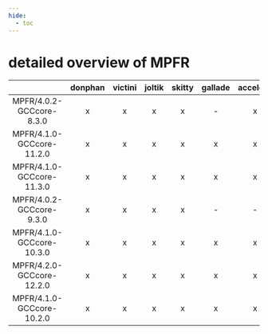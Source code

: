 ```yaml
---
hide:
  - toc
---
```


detailed overview of MPFR
=========================

| |donphan|victini|joltik|skitty|gallade|accelgor|swalot|doduo|
| :---: | :---: | :---: | :---: | :---: | :---: | :---: | :---: | :---: |
|MPFR/4.0.2-GCCcore-8.3.0|x|x|x|x|-|x|x|x|
|MPFR/4.1.0-GCCcore-11.2.0|x|x|x|x|x|x|x|x|
|MPFR/4.1.0-GCCcore-11.3.0|x|x|x|x|x|x|x|x|
|MPFR/4.0.2-GCCcore-9.3.0|x|x|x|x|-|-|x|x|
|MPFR/4.1.0-GCCcore-10.3.0|x|x|x|x|x|x|x|x|
|MPFR/4.2.0-GCCcore-12.2.0|x|x|x|x|x|x|x|x|
|MPFR/4.1.0-GCCcore-10.2.0|x|x|x|x|x|x|x|x|
